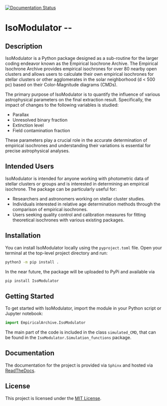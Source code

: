 [![Documentation Status](https://readthedocs.org/projects/empirical-isochrones/badge/?version=latest)](https://empirical-isochrones.readthedocs.io/en/latest/?badge=latest)


# IsoModulator --

## Description

IsoModulator is a Python package designed as a sub-routine for the larger coding endeavor known as the Empirical Isochrone Archive. The Empirical Isochrone Archive provides empirical isochrones for over 80 nearby open clusters and allows users to calculate their own empirical isochrones for stellar clusters or other agglomerates in the solar neighborhood (d < 500 pc) based on their Color-Magnitude diagrams (CMDs). 

The primary purpose of IsoModulator is to quantify the influence of various astrophysical parameters on the final extraction result. Specifically, the impact of changes to the following variables is studied:

- Parallax
- Unresolved binary fraction
- Extinction level
- Field contamination fraction

These parameters play a crucial role in the accurate determination of empirical isochrones and understanding their variations is essential for precise astrophysical analyses.

## Intended Users

IsoModulator is intended for anyone working with photometric data of stellar clusters or groups and is interested in determining an empirical isochrone. The package can be particularly useful for:

- Researchers and astronomers working on stellar cluster studies.
- Individuals interested in relative age determination methods through the comparison of empirical isochrones.
- Users seeking quality control and calibration measures for fitting theoretical isochrones with various existing packages.

## Installation

You can install IsoModulator locally using the `pyproject.toml` file. Open your terminal at the top-level project directory and run:

```bash
python3 -m pip install .
```

In the near future, the package will be uploaded to PyPi and available via 

```bash
pip install IsoModulator
```

## Getting Started

To get started with IsoModulator, import the module in your Python script or Jupyter notebook:

```python
import EmpiricalArchive.IsoModulator
```
The main part of the code is included in the class `simulated_CMD`, that can be found in the `IsoModulator.Simulation_functions`
package.

## Documentation

The documentation for the project is provided via `Sphinx` and hosted via [ReadTheDocs](https://empirical-isochrones.readthedocs.io/en/latest/).

## License

This project is licensed under the [MIT License](LICENSE).
